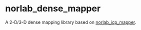 # norlab_dense_mapper
A 2-D/3-D dense mapping library based on [norlab_icp_mapper](https://github.com/norlab-ulaval/norlab_icp_mapper).
